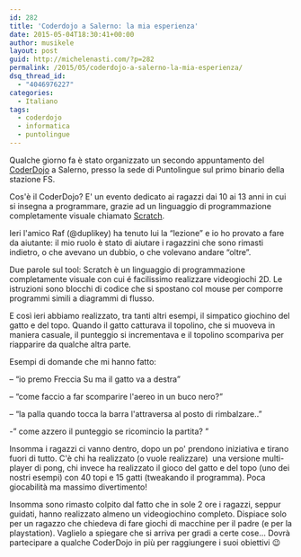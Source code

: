 ```yaml
---
id: 282
title: 'Coderdojo a Salerno: la mia esperienza'
date: 2015-05-04T18:30:41+00:00
author: musikele
layout: post
guid: http://michelenasti.com/?p=282
permalink: /2015/05/coderdojo-a-salerno-la-mia-esperienza/
dsq_thread_id:
  - "4046976227"
categories:
  - Italiano
tags:
  - coderdojo
  - informatica
  - puntolingue
---
```

Qualche giorno fa è stato organizzato un secondo appuntamento del [CoderDojo](http://www.coderdojoitalia.org/) a Salerno, presso la sede di Puntolingue sul primo binario della stazione FS.

Cos'è il CoderDojo? E' un evento dedicato ai ragazzi dai 10 ai 13 anni in cui si insegna a programmare, grazie ad un linguaggio di programmazione completamente visuale chiamato [Scratch](https://scratch.mit.edu/).

Ieri l'amico Raf (@duplikey) ha tenuto lui la &#8220;lezione&#8221; e io ho provato a fare da aiutante: il mio ruolo è stato di aiutare i ragazzini che sono rimasti indietro, o che avevano un dubbio, o che volevano andare &#8220;oltre&#8221;.

Due parole sul tool: Scratch è un linguaggio di programmazione completamente visuale con cui é facilissimo realizzare videogiochi 2D. Le istruzioni sono blocchi di codice che si spostano col mouse per comporre programmi simili a diagrammi di flusso.

E così ieri abbiamo realizzato, tra tanti altri esempi, il simpatico giochino del gatto e del topo. Quando il gatto catturava il topolino, che si muoveva in maniera casuale, il punteggio si incrementava e il topolino scompariva per riapparire da qualche altra parte.

Esempi di domande che mi hanno fatto:
  
&#8211; &#8220;io premo Freccia Su ma il gatto va a destra&#8221;
  
&#8211; &#8220;come faccio a far scomparire l'aereo in un buco nero?&#8221;
  
&#8211; &#8220;la palla quando tocca la barra l'attraversa al posto di rimbalzare..&#8221;
  
-&#8221; come azzero il punteggio se ricomincio la partita? &#8221;

Insomma i ragazzi ci vanno dentro, dopo un po' prendono iniziativa e tirano fuori di tutto. C'è chi ha realizzato (o vuole realizzare)  una versione multi-player di pong, chi invece ha realizzato il gioco del gatto e del topo (uno dei nostri esempi) con 40 topi e 15 gatti (tweakando il programma). Poca giocabilità ma massimo divertimento!

Insomma sono rimasto colpito dal fatto che in sole 2 ore i ragazzi, seppur guidati, hanno realizzato almeno un videogiochino completo. Dispiace solo per un ragazzo che chiedeva di fare giochi di macchine per il padre (e per la playstation). Vaglielo a spiegare che si arriva per gradi a certe cose... Dovrà partecipare a qualche CoderDojo in più per raggiungere i suoi obiettivi 😉